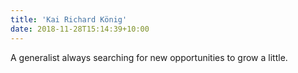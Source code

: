 ```yaml
---
title: 'Kai Richard König'
date: 2018-11-28T15:14:39+10:00
---
```


A generalist always searching for new opportunities to grow a little.
